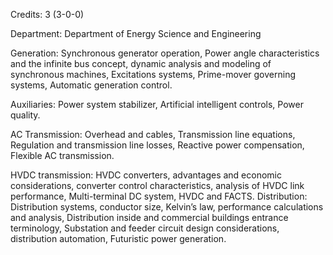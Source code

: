 Credits: 3 (3-0-0)

Department: Department of Energy Science and Engineering

Generation: Synchronous generator operation, Power angle characteristics and the infinite bus concept, dynamic analysis and modeling of synchronous machines, Excitations systems, Prime-mover governing systems, Automatic generation control.

Auxiliaries: Power system stabilizer, Artificial intelligent controls, Power quality.

AC Transmission: Overhead and cables, Transmission line equations, Regulation and transmission line losses, Reactive power compensation, Flexible AC transmission.

HVDC transmission: HVDC converters, advantages and economic considerations, converter control characteristics, analysis of HVDC link performance, Multi-terminal DC system, HVDC and FACTS. Distribution: Distribution systems, conductor size, Kelvin’s law, performance calculations and analysis, Distribution inside and commercial buildings entrance terminology, Substation and feeder circuit design considerations, distribution automation, Futuristic power generation.